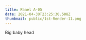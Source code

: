 ```yaml
---
title: Panel A-05
date: 2021-04-30T23:25:30.508Z
thumbnail: public/1st-Render-11.png
---
```

Big baby head